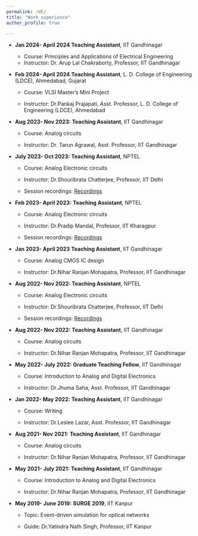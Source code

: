 ```yaml
---
permalink: /WE/
title: "Work experience"
author_profile: true

---
```

* **Jan 2024-
April 2024** **Teaching Assistant**, IIT Gandhinagar
 
  * Course: Principles and Applications of Electrical Engineering
  * Instructor: Dr. Arup Lal Chakraborty, Professor, IIT Gandhinagar
* **Feb 2024-
April 2024** **Teaching Assistant**, L. D. College of Engineering 
(LDCE), Ahmedabad, Gujarat
 
  * Course: VLSI Master’s Mini Project

  * Instructor: Dr.Pankaj Prajapati, Asst. Professor, L. D. College of Engineering 
(LDCE), Ahmedabad
* **Aug 2023-
Nov 2023:** **Teaching Assistant**, IIT Gandhinagar
 
  * Course: Analog circuits

  * Instructor: Dr. Tarun Agrawal, Asst. Professor, IIT Gandhinagar

* **July 2023-
Oct 2023:** **Teaching Assistant**, NPTEL
 
  * Course: Analog Electronic circuits

  * Instructor: Dr.Shouribrata Chatterjee, Professor, IIT Delhi

  * Session recordings: [Recordings](https://www.youtube.com/watch?v=3aGLH3T8_gY&list=PLzIVCkaL4WKPlEvcC9wSuiJyDiotMnOBa)
* **Feb 2023-
April 2023:** **Teaching Assistant**, NPTEL
 
  * Course: Analog Electronic circuits

  * Instructor: Dr.Pradip Mandal, Professor, IIT Kharagpur

  * Session recordings: [Recordings](https://www.youtube.com/watch?v=28AHd5FvBYo&list=PLzIVCkaL4WKNTcNYvcvMQOkFBmcastLQI)

* **Jan 2023-
April 2023** **Teaching Assistant**, IIT Gandhinagar
 
  * Course: Analog CMOS IC design

  * Instructor: Dr.Nihar Ranjan Mohapatra, Professor, IIT Gandhinagar
  
* **Aug 2022-
Nov 2022:** **Teaching Assistant**, NPTEL
 
  * Course: Analog Electronic circuits

  * Instructor: Dr.Shouribrata Chatterjee, Professor, IIT Delhi

  * Session recordings: [Recordings](https://www.youtube.com/watch?v=wT4zbfe7kII&list=PLzIVCkaL4WKMfzRhvoF5jxeLJjba56qD2)

* **Aug 2022-
Nov 2022:** **Teaching Assistant**, IIT Gandhinagar
 
  * Course: Analog circuits

  * Instructor: Dr.Nihar Ranjan Mohapatra, Professor, IIT Gandhinagar

* **May 2022-
July 2022:** **Graduate Teaching Fellow**, IIT Gandhinagar

  * Course: Introduction to Analog and Digital Electronics

  * Instructor: Dr.Jhuma Saha, Asst. Professor, IIT Gandhinagar

* **Jan 2022-
May 2022:** **Teaching Assistant**, IIT Gandhinagar

  * Course: Writing

  * Instructor: Dr.Leslee Lazar, Asst. Professor, IIT Gandhinagar

* **Aug 2021-
Nov 2021:** **Teaching Assistant**, IIT Gandhinagar
 
  * Course: Analog circuits

  * Instructor: Dr.Nihar Ranjan Mohapatra, Professor, IIT Gandhinagar

* **May 2021-
July 2021:** **Teaching Assistant**, IIT Gandhinagar

  * Course: Introduction to Analog and Digital Electronics

  * Instructor: Dr.Nihar Ranjan Mohapatra, Professor, IIT Gandhinagar

* **May 2019-
June 2019:** **SURGE 2019**, IIT Kanpur

  * Topic: Event-driven simulation for optical networks

  * Guide: Dr.Yatindra Nath Singh, Professor, IIT Kanpur


